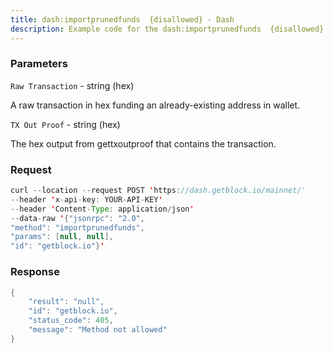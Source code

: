 ```yaml
---
title: dash:importprunedfunds  {disallowed} - Dash
description: Example code for the dash:importprunedfunds  {disallowed} json-rpc method. Сomplete guide on how to use dash:importprunedfunds  {disallowed} json-rpc in GetBlock.io Web3 documentation.
---
```


### Parameters


`Raw Transaction` - string (hex)

A raw transaction in hex funding an already-existing address in wallet.

`TX Out Proof` - string (hex)

The hex output from gettxoutproof that contains the transaction.

### Request

``` java
curl --location --request POST 'https://dash.getblock.io/mainnet/' 
--header 'x-api-key: YOUR-API-KEY' 
--header 'Content-Type: application/json' 
--data-raw '{"jsonrpc": "2.0",
"method": "importprunedfunds",
"params": [null, null],
"id": "getblock.io"}'
```

###  Response

``` java
{
    "result": "null",
    "id": "getblock.io",
    "status_code": 405,
    "message": "Method not allowed"
}
```

